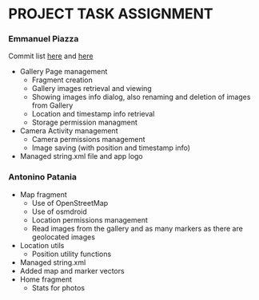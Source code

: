 # PROJECT TASK ASSIGNMENT

### Emmanuel Piazza 
Commit list [here](https://github.com/Salion0/VinePlantHealthApp/commits/main/?author=Plaza99) and [here](https://github.com/Salion0/VinePlantHealthApp/commits/main/?author=epiazzaRJC)
- Gallery Page management
  - Fragment creation
  - Gallery images retrieval and viewing
  - Showing images info dialog, also renaming and deletion of images from Gallery
  - Location and timestamp info retrieval
  - Storage permission managment
- Camera Activity management
  - Camera permissions management
  - Image saving (with position and timestamp info)
- Managed string.xml file and app logo

### Antonino Patania
- Map fragment
  - Use of OpenStreetMap
  - Use of osmdroid
  - Location permissions management
  - Read images from the gallery and as many markers as there are geolocated images
- Location utils
  - Position utility functions
- Managed string.xml
- Added map and marker vectors
- Home fragment
  - Stats for photos
